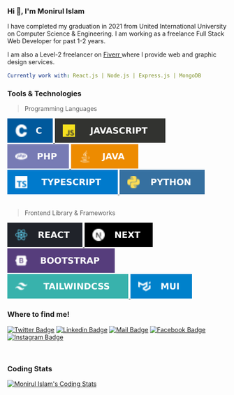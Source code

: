<h3>Hi 👋, I'm Monirul Islam</h3>
<p>I have completed my graduation in 2021 from United International University on Computer Science & Engineering. I am working as a freelance Full Stack Web Developer for past 1-2 years.

I am also a Level-2 freelancer on <a href="https://www.fiverr.com/monirshojib09" target="_blank"> Fiverr </a> where I provide web and graphic design services.</p>

```yml
Currently work with: React.js | Node.js | Express.js | MongoDB
```

### Tools & Technologies

> Programming Languages <br/>

 <div>
    <a href="https://www.javatpoint.com/c-programming-language-tutorial" target="_blank">
      <img alt="C" src="https://raw.githubusercontent.com/islam-monirul/islam-monirul/cfdc227825e6a6f89657eb9c662440e13033a54b/icons/devicons/c.svg"/>
    </a>
    <a href="https://developer.mozilla.org/en-US/docs/Web/JavaScript" target="_blank">
      <img alt="JavaScript" src="https://raw.githubusercontent.com/islam-monirul/islam-monirul/cfdc227825e6a6f89657eb9c662440e13033a54b/icons/devicons/js.svg"/>
    </a>
    <a href="https://www.php.net/" target="_blank">
      <img alt="PHP" src="https://raw.githubusercontent.com/islam-monirul/islam-monirul/cfdc227825e6a6f89657eb9c662440e13033a54b/icons/devicons/php.svg"/>
    </a>
    <a href="https://www.w3schools.com/java/default.asp" target="_blank">
      <img alt="Java" src="https://raw.githubusercontent.com/islam-monirul/islam-monirul/cfdc227825e6a6f89657eb9c662440e13033a54b/icons/devicons/java.svg"/>
    </a>
    <a href="https://www.typescriptlang.org/" target="_blank">
      <img alt="TypeScript" src="https://raw.githubusercontent.com/islam-monirul/islam-monirul/cfdc227825e6a6f89657eb9c662440e13033a54b/icons/devicons/typeScript.svg"/>
    </a>
    <a href="https://www.w3schools.com/python/" target="_blank">
      <img alt="Python" src="https://raw.githubusercontent.com/islam-monirul/islam-monirul/cfdc227825e6a6f89657eb9c662440e13033a54b/icons/devicons/py.svg"/>
    </a>
  </div>

  <br/>

> Frontend Library & Frameworks <br/>

  <div>
    <a href="https://reactjs.org/" target="_blank">
      <img alt="React.js" src="https://raw.githubusercontent.com/islam-monirul/islam-monirul/2d174bef18a22964b0c1e5993e89f9ec71640fc8/icons/devicons/reactjs.svg"/>
    </a>
    <a href="https://reactjs.org/" target="_blank">
      <img alt="React.js" src="https://raw.githubusercontent.com/islam-monirul/islam-monirul/2d174bef18a22964b0c1e5993e89f9ec71640fc8/icons/devicons/nextjs.svg"/>
    </a>
  </div>
  <div>
    <a href="https://getbootstrap.com/" target="_blank">
      <img alt="Bootstrap" src="https://raw.githubusercontent.com/islam-monirul/islam-monirul/cfdc227825e6a6f89657eb9c662440e13033a54b/icons/devicons/bootstrap.svg"/>
    </a>
    <a href="https://tailwindcss.com/" target="_blank">
      <img alt="Tailwind CSS" src="https://raw.githubusercontent.com/islam-monirul/islam-monirul/93e46b93740a3f96ef55f80311c32eeab97a9ced/icons/devicons/tailwindcss.svg"/>
    </a>
    <a href="https://mui.com/" target="_blank">
      <img alt="Material UI" src="https://raw.githubusercontent.com/islam-monirul/islam-monirul/93e46b93740a3f96ef55f80311c32eeab97a9ced/icons/devicons/material%20ui.svg"/>
    </a>
  </div>

<!-- ```yaml
{
  "languages": ["JavaScript", "C", "PHP", "Java", "TypeScript", "Python"],
  "frontend":
    {
      "library/framework": ["React.js", "Next.js"],
      "component library": ["Bootstrap", "Tailwind CSS", "Material UI"],
    },
  "database": ["MySQL", "MongoDB"],
  "backend": ["Node.js", "Express.js", "Laravel"],
  "others": ["HTML", "CSS"],
}
``` -->

<!-- ### Currently work with

<a href="https://reactjs.org/" target="_blank">
  <img alt="React.js" src="https://raw.githubusercontent.com/islam-monirul/islam-monirul/2d174bef18a22964b0c1e5993e89f9ec71640fc8/icons/devicons/reactjs.svg"/>
</a>
<a href="https://nodejs.org/en/docs/" target="_blank">
  <img alt="Node.js" src="https://raw.githubusercontent.com/islam-monirul/islam-monirul/2d174bef18a22964b0c1e5993e89f9ec71640fc8/icons/devicons/nodejs.svg"/>
</a>
<a href="https://expressjs.com/" target="_blank">
  <img alt="Express.js" src="https://raw.githubusercontent.com/islam-monirul/islam-monirul/2d174bef18a22964b0c1e5993e89f9ec71640fc8/icons/devicons/expressjs.svg"/>
</a>
<a href="https://www.mongodb.com/" target="_blank">
  <img alt="MongoDB" src="https://raw.githubusercontent.com/islam-monirul/islam-monirul/2d174bef18a22964b0c1e5993e89f9ec71640fc8/icons/devicons/mongoDB.svg"/>
</a> -->

### Where to find me!

[![Twitter Badge](https://img.shields.io/badge/-@monirshojib09-1ca0f1?style=flat&labelColor=1ca0f1&logo=twitter&logoColor=white&link=https://twitter.com/monirshojib09)](https://twitter.com/monirshojib09)
[![Linkedin Badge](https://img.shields.io/badge/-monirshojib09-0e76a8?style=flat&labelColor=0e76a8&logo=linkedin&logoColor=white)](https://www.linkedin.com/in/monirshojib09/)
[![Mail Badge](https://img.shields.io/badge/-devmonir-c0392b?style=flat&labelColor=c0392b&logo=gmail&logoColor=white)](mailto:devmonir.uiu.cse@gmail.com)
[![Facebook Badge](https://img.shields.io/badge/-monirshojib09-1773EA?style=flat&labelColor=1773EA&logo=facebook&logoColor=white)](https://www.facebook.com/monirshojib09/)
[![Instagram Badge](https://img.shields.io/badge/-@monirshojib09-D23667?style=flat&labelColor=D23667&logo=instagram&logoColor=white)](https://instagram.com/monirshojib09)

<br/>

### Coding Stats

[![Monirul Islam's Coding Stats](https://github-readme-stats.vercel.app/api/top-langs/?username=islam-monirul&langs_count=8&count_private=true&layout=compact&title_color=CE2F5E&theme=react&hide_border=true&bg_color=0D1117)](https://github.com/islam-monirul)
